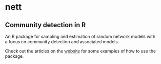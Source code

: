 # nett 
## Community detection in R

An R package for sampling and estimation of random network models with a focus on community detection and associated models.

Check out the articles on the [website](aaamini.github.io/nett) for some examples of how to use the package.
